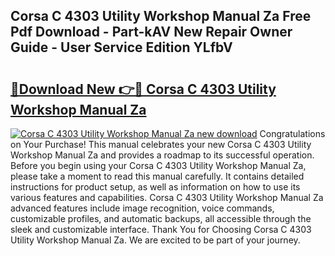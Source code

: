 ## Corsa C 4303 Utility Workshop Manual Za Free Pdf Download - Part-kAV New Repair Owner Guide - User Service Edition YLfbV

# <h2><a href="http://bc7240.oget.top/?id=Corsa+C+4303+Utility+Workshop+Manual+Za">🔗Download New 👉🔴 Corsa C 4303 Utility Workshop Manual Za</a></h2>

[![Corsa C 4303 Utility Workshop Manual Za new download](https://i.imgur.com/5g1atiW.png)](http://bc7240.oget.top/?id=Corsa+C+4303+Utility+Workshop+Manual+Za)
Congratulations on Your Purchase! This manual celebrates your new Corsa C 4303 Utility Workshop Manual Za and provides a roadmap to its successful operation. Before you begin using your Corsa C 4303 Utility Workshop Manual Za, please take a moment to read this manual carefully. It contains detailed instructions for product setup, as well as information on how to use its various features and capabilities. Corsa C 4303 Utility Workshop Manual Za advanced features include image recognition, voice commands, customizable profiles, and automatic backups, all accessible through the sleek and customizable interface. Thank You for Choosing Corsa C 4303 Utility Workshop Manual Za. We are excited to be part of your journey.
